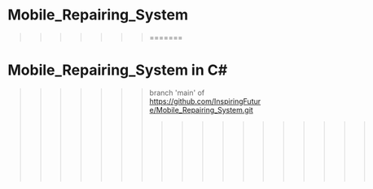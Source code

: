 # Mobile_Repairing_System

>>>>>>> =======
>>>>>>> >>>>>>> >>>>>>> >>>>>>> >>>>>>> >>>>>>>

Mobile_Repairing_System in C#
=====
>>>>>>> branch 'main' of https://github.com/InspiringFuture/Mobile_Repairing_System.git
>>>>>>> 
>>>>>>> >>>>>>> >>>>>>> >>>>>>> >>>>>>>=======

